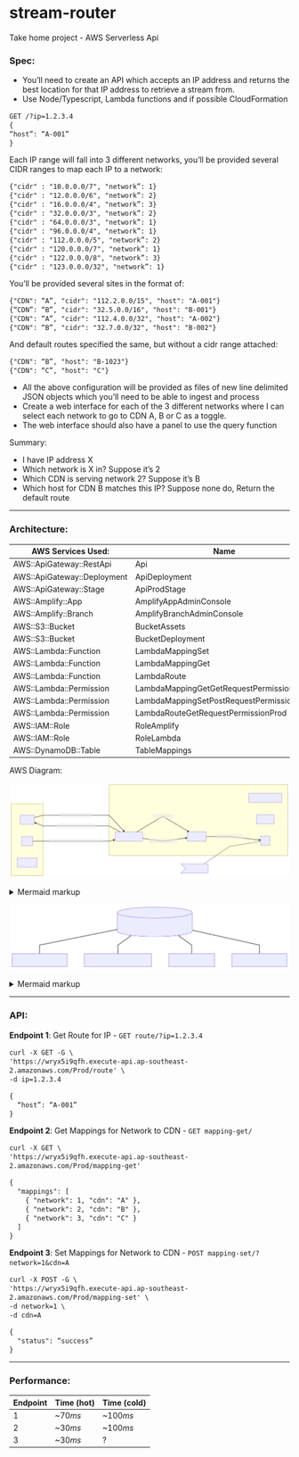 # stream-router

Take home project - AWS Serverless Api 

### Spec:

- You’ll need to create an API which accepts an IP address and returns the best location for that IP address to retrieve a stream from.
- Use Node/Typescript, Lambda functions and if possible CloudFormation

```
GET /?ip=1.2.3.4
{
“host”: “A-001”
}
```

Each IP range will fall into 3 different networks, you’ll be provided several CIDR ranges to map each IP to a network:

```
{"cidr" : "10.0.0.0/7", "network”: 1}
{"cidr" : "12.0.0.0/6", "network”: 2}
{"cidr" : "16.0.0.0/4", "network”: 3}
{"cidr" : "32.0.0.0/3", "network”: 2}
{"cidr" : "64.0.0.0/3", "network”: 1}
{"cidr" : "96.0.0.0/4", "network”: 1}
{"cidr" : "112.0.0.0/5", "network”: 2}
{"cidr" : "120.0.0.0/7", "network”: 1}
{"cidr" : "122.0.0.0/8", "network”: 3}
{"cidr" : "123.0.0.0/32", "network”: 1}
```

You’ll be provided several sites in the format of:

```
{"CDN": “A”, "cidr": "112.2.0.0/15", "host": "A-001"}
{“CDN”: “B”, "cidr": "32.5.0.0/16", "host": "B-001"}
{"CDN": “A”, "cidr": "112.4.0.0/32", "host": "A-002"}
{"CDN": “B”, "cidr": "32.7.0.0/32", "host": "B-002"}
```

And default routes specified the same, but without a cidr range attached:

```
{"CDN": “B”, "host": "B-1023"}
{"CDN": “C”, "host": "C"}
```

- All the above configuration will be provided as files of new line delimited JSON objects which you’ll need to be able to ingest and process
- Create a web interface for each of the 3 different networks where I can select each network to go to CDN A, B or C as a toggle.
- The web interface should also have a panel to use the query function

Summary:

- I have IP address X
- Which network is X in? Suppose it’s 2
- Which CDN is serving network 2? Suppose it’s B
- Which host for CDN B matches this IP? Suppose none do, Return the default route

---

### Architecture:

| AWS Services Used:          | Name                                      |
| --------------------------- | ----------------------------------------- |
| AWS::ApiGateway::RestApi    | Api                                       |
| AWS::ApiGateway::Deployment | ApiDeployment                             |
| AWS::ApiGateway::Stage      | ApiProdStage                              |
| AWS::Amplify::App           | AmplifyAppAdminConsole                    |
| AWS::Amplify::Branch        | AmplifyBranchAdminConsole                 |
| AWS::S3::Bucket             | BucketAssets                              |
| AWS::S3::Bucket             | BucketDeployment                          |
| AWS::Lambda::Function       | LambdaMappingSet                          |
| AWS::Lambda::Function       | LambdaMappingGet                          |
| AWS::Lambda::Function       | LambdaRoute                               |
| AWS::Lambda::Permission     | LambdaMappingGetGetRequestPermissionProd  |
| AWS::Lambda::Permission     | LambdaMappingSetPostRequestPermissionProd |
| AWS::Lambda::Permission     | LambdaRouteGetRequestPermissionProd       |
| AWS::IAM::Role              | RoleAmplify                               |
| AWS::IAM::Role              | RoleLambda                                |
| AWS::DynamoDB::Table        | TableMappings                             |

AWS Diagram:

<!-- generated by mermaid compile action - START -->

![~mermaid diagram 1~](/.resources/README-md-1.svg)

<details>
  <summary>Mermaid markup</summary>

```mermaid
graph LR
    subgraph Backend
        CloudFormation
        Lambda
        Amplify
        APIGateway[API Gateway]
        s3
    end
    subgraph Components
        client
        site
        backendd[backend]
    end
    client -->|HTTP request - ip| APIGateway
    APIGateway -->|HTTP request - location| client
    site -->|HTTP request - read/write state| APIGateway
    APIGateway -->|get location| Lambda
    APIGateway -->|get/change state| Lambda
    Lambda -->|read/write state| s3

    note1>store state]
    note1 -.- s3
```

</details>
<!-- generated by mermaid compile action - END -->

<!-- generated by mermaid compile action - START -->

![~mermaid diagram 2~](/.resources/README-md-2.svg)

<details>
  <summary>Mermaid markup</summary>

```mermaid
graph TB
    s3[(stream-router-assets-bucket)]
    s3 --- cdir-network.ndjson
    s3 --- cdn-host-defaults.ndjson
    s3 --- cdn-host.ndjson
    s3 --- network-cdn.ndison
```

</details>
<!-- generated by mermaid compile action - END -->

---

### API:

**Endpoint 1**: Get Route for IP - `GET route/?ip=1.2.3.4`

```
curl -X GET -G \
'https://wryx5i9qfh.execute-api.ap-southeast-2.amazonaws.com/Prod/route' \
-d ip=1.2.3.4
```

```
{
  “host”: “A-001”
}
```

**Endpoint 2**: Get Mappings for Network to CDN - `GET mapping-get/`

```
curl -X GET \
'https://wryx5i9qfh.execute-api.ap-southeast-2.amazonaws.com/Prod/mapping-get'
```

```
{
  "mappings": [
    { "network": 1, "cdn": "A" },
    { "network": 2, "cdn": "B" },
    { "network": 3, "cdn": "C" }
  ]
}
```

**Endpoint 3**: Set Mappings for Network to CDN - `POST mapping-set/?network=1&cdn=A`

```
curl -X POST -G \
'https://wryx5i9qfh.execute-api.ap-southeast-2.amazonaws.com/Prod/mapping-set' \
-d network=1 \
-d cdn=A
```

```
{
  "status": “success”
}
```

---

### Performance:

| Endpoint | Time (hot) | Time (cold) |
| -------- | ---------- | ----------- |
| 1        | ~70*ms*    | ~100*ms*    |
| 2        | ~30*ms*    | ~100*ms*    |
| 3        | ~30*ms*    | ?           |
